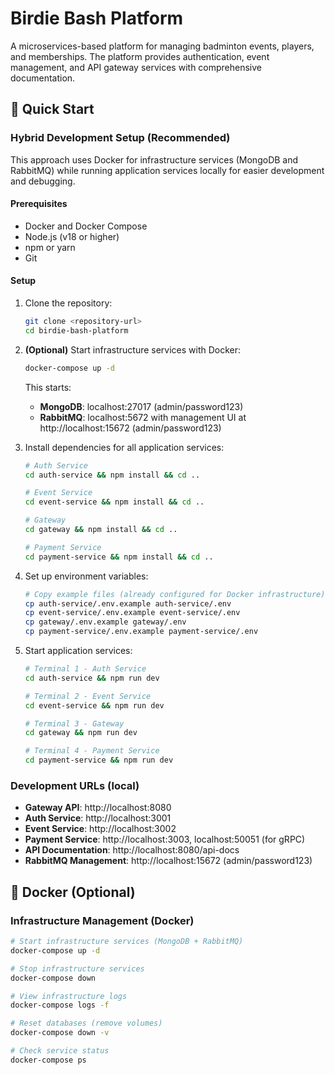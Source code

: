 # Birdie Bash Platform

A microservices-based platform for managing badminton events, players, and memberships. The platform provides authentication, event management, and API gateway services with comprehensive documentation.

## 🚀 Quick Start

### Hybrid Development Setup (Recommended)

This approach uses Docker for infrastructure services (MongoDB and RabbitMQ) while running application services locally for easier development and debugging.

#### Prerequisites
- Docker and Docker Compose
- Node.js (v18 or higher)
- npm or yarn
- Git

#### Setup
1. Clone the repository:
    ```bash
    git clone <repository-url>
    cd birdie-bash-platform
    ```

2. **(Optional)** Start infrastructure services with Docker:
    ```bash
    docker-compose up -d
    ```
    This starts:
    - **MongoDB**: localhost:27017 (admin/password123)
    - **RabbitMQ**: localhost:5672 with management UI at http://localhost:15672 (admin/password123)

3. Install dependencies for all application services:
    ```bash
    # Auth Service
    cd auth-service && npm install && cd ..

    # Event Service
    cd event-service && npm install && cd ..

    # Gateway
    cd gateway && npm install && cd ..

    # Payment Service
    cd payment-service && npm install && cd ..
    ```

4. Set up environment variables:
    ```bash
    # Copy example files (already configured for Docker infrastructure)
    cp auth-service/.env.example auth-service/.env
    cp event-service/.env.example event-service/.env
    cp gateway/.env.example gateway/.env
    cp payment-service/.env.example payment-service/.env
    ```

5. Start application services:
    ```bash
    # Terminal 1 - Auth Service
    cd auth-service && npm run dev

    # Terminal 2 - Event Service  
    cd event-service && npm run dev

    # Terminal 3 - Gateway
    cd gateway && npm run dev

    # Terminal 4 - Payment Service
    cd payment-service && npm run dev
    ```

### Development URLs (local)

- **Gateway API**: http://localhost:8080
- **Auth Service**: http://localhost:3001
- **Event Service**: http://localhost:3002
- **Payment Service**: http://localhost:3003, localhost:50051 (for gRPC)
- **API Documentation**: http://localhost:8080/api-docs
- **RabbitMQ Management**: http://localhost:15672 (admin/password123)

## 🐳 Docker (Optional)

### Infrastructure Management (Docker)

```bash
# Start infrastructure services (MongoDB + RabbitMQ)
docker-compose up -d

# Stop infrastructure services
docker-compose down

# View infrastructure logs
docker-compose logs -f

# Reset databases (remove volumes)
docker-compose down -v

# Check service status
docker-compose ps
```
